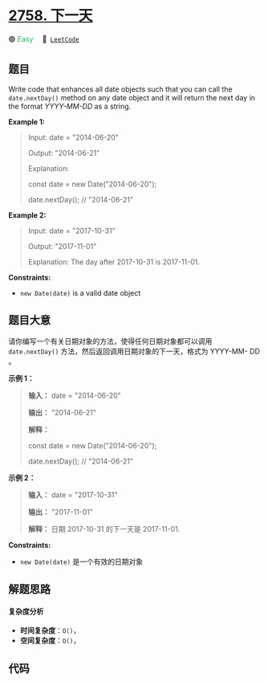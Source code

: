 # [2758. 下一天](https://leetcode.com/problems/next-day)

🟢 <font color=#15bd66>Easy</font>&emsp; 🔗&ensp;[`LeetCode`](https://leetcode.com/problems/next-day)

## 题目

Write code that enhances all date objects such that you can call the
`date.nextDay()` method on any date object and it will return the next day in
the format _YYYY-MM-DD_ as a string.



**Example 1:**

> Input: date = "2014-06-20"
> 
> Output: "2014-06-21"
> 
> Explanation: 
> 
> const date = new Date("2014-06-20");
> 
> date.nextDay(); // "2014-06-21"

**Example 2:**

> Input: date = "2017-10-31"
> 
> Output: "2017-11-01"
> 
> Explanation: The day after 2017-10-31 is 2017-11-01.

**Constraints:**

  * `new Date(date)` is a valid date object


## 题目大意

请你编写一个有关日期对象的方法，使得任何日期对象都可以调用 `date.nextDay()` 方法，然后返回调用日期对象的下一天，格式为 YYYY-MM-
DD 。



**示例 1：**

> 
> 
> 
> 
> 
> **输入：** date = "2014-06-20"
> 
> **输出：** "2014-06-21"
> 
> **解释：**
> 
> const date = new Date("2014-06-20");
> 
> date.nextDay(); // "2014-06-21"
> 
> 

**示例 2：**

> 
> 
> 
> 
> 
> **输入：** date = "2017-10-31"
> 
> **输出：** "2017-11-01"
> 
> **解释：** 日期 2017-10-31 的下一天是 2017-11-01.

**Constraints:**

  * `new Date(date)` 是一个有效的日期对象


## 解题思路

#### 复杂度分析

- **时间复杂度**：`O()`，
- **空间复杂度**：`O()`，

## 代码

```javascript

```
